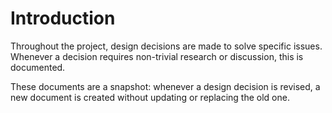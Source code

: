 # Introduction

Throughout the project, design decisions are made to solve specific issues.
Whenever a decision requires non-trivial research or discussion, this is documented.

These documents are a snapshot: whenever a design decision is revised, a new document is created without updating or replacing the old one.
